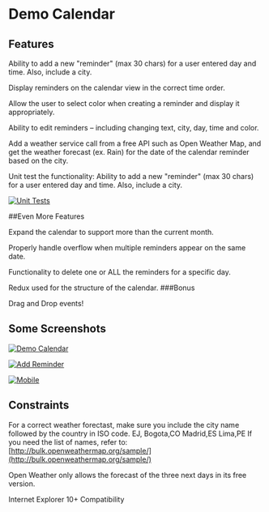 # Demo Calendar

## Features

Ability to add a new "reminder" (max 30 chars) for a user entered day and time. Also, include a city.

Display reminders on the calendar view in the correct time order.

Allow the user to select color when creating a reminder and display it appropriately.

Ability to edit reminders – including changing text, city, day, time and color.

Add a weather service call from a free API such as Open Weather Map, and get the weather forecast (ex. Rain) for the date of the calendar reminder based on the city.

Unit test the functionality: Ability to add a new "reminder" (max 30 chars) for a user entered day and time. Also, include a city.

[![Unit Tests](https://andmaltes.github.io/demoCalendar/img/UnitTests.PNG 'Unit Tests')](https://andmaltes.github.io/demoCalendar/img/UnitTests.PNG 'Unit Tests')

##Even More Features

Expand the calendar to support more than the current month.

Properly handle overflow when multiple reminders appear on the same date.

Functionality to delete one or ALL the reminders for a specific day.

Redux used for the structure of the calendar.
###Bonus

Drag and Drop events!

## Some Screenshots

[![Demo Calendar](https://andmaltes.github.io/demoCalendar/img/demoCalendar.PNG 'Unit Tests')](https://andmaltes.github.io/demoCalendar/img/demoCalendar.PNG 'Demo Calendar')

[![Add Reminder](https://andmaltes.github.io/demoCalendar/img/Addreminder.PNG 'Unit Tests')](https://andmaltes.github.io/demoCalendar/img/Addreminder.PNG 'Add Reminder')

[![Mobile](https://andmaltes.github.io/demoCalendar/img/Mobile.PNG 'Unit Tests')](https://andmaltes.github.io/demoCalendar/img/Mobile.PNG 'Mobile')

## Constraints

For a correct weather forectast, make sure you include the city name followed by the country in ISO code. EJ, Bogota,CO Madrid,ES Lima,PE
If you need the list of names, refer to: [http://bulk.openweathermap.org/sample/](http://bulk.openweathermap.org/sample/)

Open Weather only allows the forecast of the three next days in its free version.

Internet Explorer 10+ Compatibility
